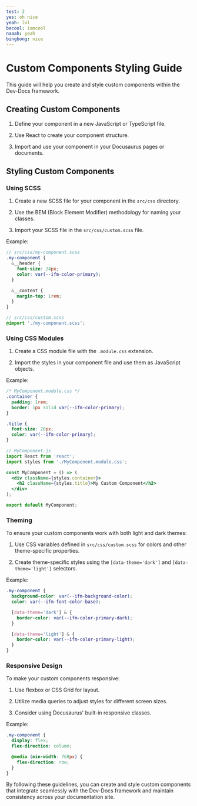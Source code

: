 ```yaml
---
test: 2
yes: oh nice
yeah: lol
becool: iamcool
naaah: yeah
bingbong: nice
---
```




# Custom Components Styling Guide

This guide will help you create and style custom components within the Dev-Docs framework.

## Creating Custom Components

1. Define your component in a new JavaScript or TypeScript file.

2. Use React to create your component structure.

3. Import and use your component in your Docusaurus pages or documents.

## Styling Custom Components

### Using SCSS

1. Create a new SCSS file for your component in the `src/css` directory.

2. Use the BEM (Block Element Modifier) methodology for naming your classes.

3. Import your SCSS file in the `src/css/custom.scss` file.

Example:

```scss
// src/css/my-component.scss
.my-component {
  &__header {
    font-size: 24px;
    color: var(--ifm-color-primary);
  }

  &__content {
    margin-top: 1rem;
  }
}

// src/css/custom.scss
@import './my-component.scss';
```

### Using CSS Modules

1. Create a CSS module file with the `.module.css` extension.

2. Import the styles in your component file and use them as JavaScript objects.

Example:

```css
/* MyComponent.module.css */
.container {
  padding: 1rem;
  border: 1px solid var(--ifm-color-primary);
}

.title {
  font-size: 20px;
  color: var(--ifm-color-primary);
}
```

```jsx
// MyComponent.js
import React from 'react';
import styles from './MyComponent.module.css';

const MyComponent = () => (
  <div className={styles.container}>
    <h2 className={styles.title}>My Custom Component</h2>
  </div>
);

export default MyComponent;
```

### Theming

To ensure your custom components work with both light and dark themes:

1. Use CSS variables defined in `src/css/custom.scss` for colors and other theme-specific properties.

2. Create theme-specific styles using the `[data-theme='dark']` and `[data-theme='light']` selectors.

Example:

```scss
.my-component {
  background-color: var(--ifm-background-color);
  color: var(--ifm-font-color-base);

  [data-theme='dark'] & {
    border-color: var(--ifm-color-primary-dark);
  }

  [data-theme='light'] & {
    border-color: var(--ifm-color-primary-light);
  }
}
```

### Responsive Design

To make your custom components responsive:

1. Use flexbox or CSS Grid for layout.

2. Utilize media queries to adjust styles for different screen sizes.

3. Consider using Docusaurus' built-in responsive classes.

Example:

```scss
.my-component {
  display: flex;
  flex-direction: column;

  @media (min-width: 768px) {
    flex-direction: row;
  }
}
```

By following these guidelines, you can create and style custom components that integrate seamlessly with the Dev-Docs framework and maintain consistency across your documentation site.